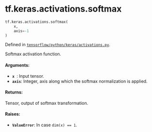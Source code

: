 <div itemscope itemtype="http://developers.google.com/ReferenceObject">
<meta itemprop="name" content="tf.keras.activations.softmax" />
<meta itemprop="path" content="Stable" />
</div>

# tf.keras.activations.softmax

``` python
tf.keras.activations.softmax(
    x,
    axis=-1
)
```



Defined in [`tensorflow/python/keras/activations.py`](/code/stable/tensorflow/python/keras/activations.py).

Softmax activation function.

#### Arguments:

* <b>`x `</b>: Input tensor.
* <b>`axis`</b>: Integer, axis along which the softmax normalization is applied.


#### Returns:

Tensor, output of softmax transformation.


#### Raises:

* <b>`ValueError`</b>: In case `dim(x) == 1`.